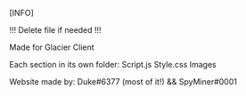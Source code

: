 [INFO]

!!! Delete file if needed !!!

Made for Glacier Client

Each section in its own folder:
Script.js 
Style.css
Images

Website made by: Duke#6377 (most of it!) && SpyMiner#0001

